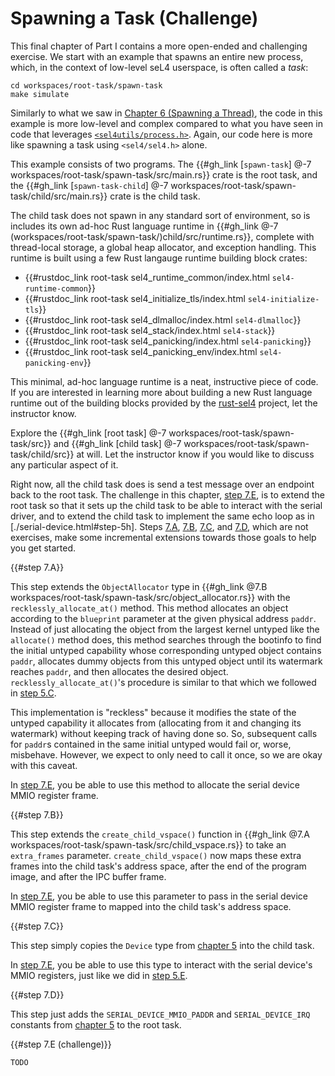 <!--
    Copyright 2024, Colias Group, LLC

    SPDX-License-Identifier: CC-BY-SA-4.0
-->

# Spawning a Task (Challenge)

This final chapter of Part I contains a more open-ended and challenging exercise.
We start with an example that spawns an entire new process, which, in the context of low-level seL4 userspace, is often called a _task_:

```
cd workspaces/root-task/spawn-task
make simulate
```

Similarly to what we saw in [Chapter 6 (Spawning a Thread)](spawn-thread.html), the code in this example is more low-level and complex compared to what you have seen in code that leverages [`<sel4utils/process.h>`](https://github.com/seL4/seL4_libs/blob/master/libsel4utils/include/sel4utils/process.h).
Again, our code here is more like spawning a task using `<sel4/sel4.h>` alone.

This example consists of two programs.
The {{#gh_link [`spawn-task`] @-7 workspaces/root-task/spawn-task/src/main.rs}} crate is the root task, and the {{#gh_link [`spawn-task-child`] @-7 workspaces/root-task/spawn-task/child/src/main.rs}} crate is the child task.

The child task does not spawn in any standard sort of environment, so is includes its own ad-hoc Rust language runtime in {{#gh_link @-7 (workspaces/root-task/spawn-task/)child/src/runtime.rs}}, complete with thread-local storage, a global heap allocator, and exception handling.
This runtime is built using a few Rust langauge runtime building block crates:
- {{#rustdoc_link root-task sel4_runtime_common/index.html `sel4-runtime-common`}}
- {{#rustdoc_link root-task sel4_initialize_tls/index.html `sel4-initialize-tls`}}
- {{#rustdoc_link root-task sel4_dlmalloc/index.html `sel4-dlmalloc`}}
- {{#rustdoc_link root-task sel4_stack/index.html `sel4-stack`}}
- {{#rustdoc_link root-task sel4_panicking/index.html `sel4-panicking`}}
- {{#rustdoc_link root-task sel4_panicking_env/index.html `sel4-panicking-env`}}

This minimal, ad-hoc language runtime is a neat, instructive piece of code.
If you are interested in learning more about building a new Rust language runtime out of the building blocks provided by the [rust-sel4](https://github.com/seL4/rust-sel4) project, let the instructor know.

Explore the {{#gh_link [root task] @-7 workspaces/root-task/spawn-task/src}} and {{#gh_link [child task] @-7 workspaces/root-task/spawn-task/child/src}} at will.
Let the instructor know if you would like to discuss any particular aspect of it.

Right now, all the child task does is send a test message over an endpoint back to the root task.
The challenge in this chapter, [step 7.E](#step-7e), is to extend the root task so that it sets up the child task to be able to interact with the serial driver, and to extend the child task to implement the same echo loop as in [./serial-device.html#step-5h].
Steps [7.A](#step-7a), [7.B](#step-7b), [7.C](#step-7c), and [7.D](#step-7d), which are not exercises, make some incremental extensions towards those goals to help you get started.

{{#step 7.A}}

This step extends the `ObjectAllocator` type in {{#gh_link @7.B workspaces/root-task/spawn-task/src/object_allocator.rs}} with the `recklessly_allocate_at()` method.
This method allocates an object according to the `blueprint` parameter at the given physical address `paddr`.
Instead of just allocating the object from the largest kernel untyped like the `allocate()` method does, this method searches through the bootinfo to find the initial untyped capability whose corresponding untyped object contains `paddr`, allocates dummy objects from this untyped object until its watermark reaches `paddr`, and then allocates the desired object.
`recklessly_allocate_at()`'s procedure is similar to that which we followed in [step 5.C](#step-5c).

This implementation is "reckless" because it modifies the state of the untyped capability it allocates from (allocating from it and changing its watermark) without keeping track of having done so.
So, subsequent calls for `paddr`s contained in the same initial untyped would fail or, worse, misbehave.
However, we expect to only need to call it once, so we are okay with this caveat.

In [step 7.E](#step-7e), you be able to use this method to allocate the serial device MMIO register frame.

{{#step 7.B}}

This step extends the `create_child_vspace()` function in {{#gh_link @7.A workspaces/root-task/spawn-task/src/child_vspace.rs}} to take an `extra_frames` parameter.
`create_child_vspace()` now maps these extra frames into the child task's address space, after the end of the program image, and after the IPC buffer frame.

In [step 7.E](#step-7e), you be able to use this parameter to pass in the serial device MMIO register frame to mapped into the child task's address space.

{{#step 7.C}}

This step simply copies the `Device` type from [chapter 5](./serial-device.html) into the child task.

In [step 7.E](#step-7e), you be able to use this type to interact with the serial device's MMIO registers, just like we did in [step 5.E](./serial-device.html#step-5e).

{{#step 7.D}}

This step just adds the `SERIAL_DEVICE_MMIO_PADDR` and `SERIAL_DEVICE_IRQ` constants from [chapter 5](./serial-device.html) to the root task.

{{#step 7.E (challenge)}}

`TODO`
